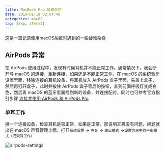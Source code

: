 ```yaml
---
title: MacBook Pro 疑难杂症
date: 2019-01-10 02:04:46
categories: macOS
tag: [Exp, iTerm2]
---
```


这是一篇记录使用macOS系统时遇到的一些疑难杂症

## AirPods 异常

在 AirPods 使用过程中，发现有时候耳机并不能正常工作。通常情况下，我会断开与 macOS 的连接，重新连接，如果还是不能正常工作，在 macOS 的系统蓝牙设置里面，移除连接的耳机设备，将耳机放入 AirPods 盒子里面，先盖上盒子，然后再打开盒子，此时并按住 AirPods 盒子背后的按钮，直到前面呼吸灯变成白色，然后再 macOS 的蓝牙里面找到新的设备，并连接配对。同时也可参考官方指引步骤 [连接并使用 AirPods 和 AirPods Pro](https://support.apple.com/zh-cn/HT207010)

### 单耳工作

换一个连接设备，检查耳机是否正常，如果是正常，那说明耳机没有问题，问题就出在 macOS 声音管理上面，打开`系统设置` -> `声音` -> `输出模式` ->`设置为居中的平衡模式（既双耳工作）`

![airpods-settings](https://res.cloudinary.com/incoder/image/upload/v1605689283/blog/airpods-single.png)